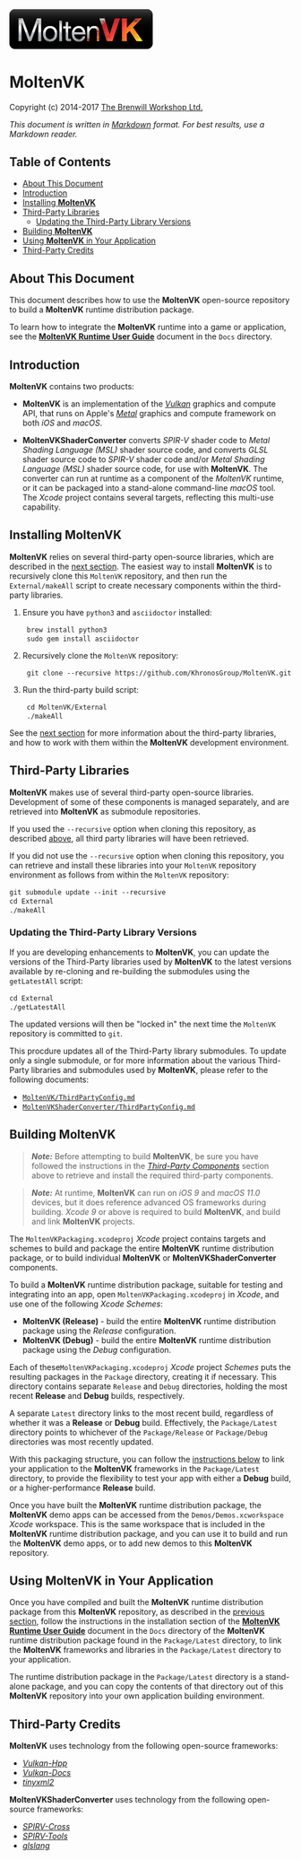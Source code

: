 <a class="site-logo" href="https://github.com/KhronosGroup/MoltenVK" title="MoltenVK">
	<img src="Docs/images/MoltenVK-Logo-Banner.png" alt="MoltenVK" style="width:256px;height:auto">
</a>



MoltenVK
========

Copyright (c) 2014-2017 [The Brenwill Workshop Ltd.](http://www.brenwill.com)

*This document is written in [Markdown](http://en.wikipedia.org/wiki/Markdown) format. 
For best results, use a Markdown reader.*



Table of Contents
-----------------

- [About This Document](#about_this)
- [Introduction](#intro)
- [Installing **MoltenVK**](#install)
- [Third-Party Libraries](#third-party)
	- [Updating the Third-Party Library Versions](#update_third-party)
- [Building **MoltenVK**](#building)
- [Using **MoltenVK** in Your Application](#using)
- [Third-Party Credits](#credits)



<a name="about_this"></a>
About This Document
-------------------

This document describes how to use the **MoltenVK** open-source repository to build a **MoltenVK** 
runtime distribution package.

To learn how to integrate the **MoltenVK** runtime into a game or application, see the 
[**MoltenVK Runtime User Guide**](Docs/MoltenVK_Runtime_UserGuide.md) document in the `Docs` directory. 



<a name="intro"></a>
Introduction
------------

**MoltenVK** contains two products:

- **MoltenVK** is an implementation of the [*Vulkan*](https://www.khronos.org/vulkan) 
  graphics and compute API, that runs on Apple's [*Metal*](https://developer.apple.com/metal) 
  graphics and compute framework on both *iOS* and *macOS*.

- **MoltenVKShaderConverter** converts *SPIR-V* shader code to *Metal Shading Language (MSL)*
  shader source code, and converts *GLSL* shader source code to *SPIR-V* shader code and/or
  *Metal Shading Language (MSL)* shader source code, for use with **MoltenVK**. The converter
  can run at runtime as a component of the *MoltenVK* runtime, or it can be packaged into a 
  stand-alone command-line *macOS* tool. The *Xcode* project contains several targets, 
  reflecting this multi-use capability.



<a name="install"></a>
Installing **MoltenVK**
-----------------------

**MoltenVK** relies on several third-party open-source libraries, which are described in the 
[next section](#third-party). The easiest way to install **MoltenVK** is to recursively clone 
this `MoltenVK` repository, and then run the `External/makeAll` script to create necessary 
components within the third-party libraries.

1. Ensure you have `python3` and `asciidoctor` installed:

		brew install python3
		sudo gem install asciidoctor

2. Recursively clone the `MoltenVK` repository:

		git clone --recursive https://github.com/KhronosGroup/MoltenVK.git

3. Run the third-party build script:

		cd MoltenVK/External
		./makeAll

See the [next section](#third-party) for more information about the third-party libraries, 
and how to work with them within the **MoltenVK** development environment.


<a name="third-party"></a>
Third-Party Libraries
---------------------

**MoltenVK** makes use of several third-party open-source libraries.
Development of some of these components is managed separately, and are retrieved into
**MoltenVK** as submodule repositories.

If you used the `--recursive` option when cloning this repository, as described 
[above](#install), all third party libraries will have been retrieved.

If you did not use the `--recursive` option when cloning this repository, you can retrieve 
and install these libraries into your `MoltenVK` repository environment as follows from within
the `MoltenVK` repository:

	git submodule update --init --recursive
	cd External
	./makeAll


<a name="update_third-party"></a>
### Updating the Third-Party Library Versions

If you are developing enhancements to **MoltenVK**, you can update the versions of the 
Third-Party libraries used by **MoltenVK** to the latest versions available by re-cloning 
and re-building the submodules using the `getLatestAll` script:

	cd External
	./getLatestAll

The updated versions will then be "locked in" the next time the `MoltenVK` repository is committed to `git`.

This procdure updates all of the Third-Party library submodules. To update only a single submodule,
or for more information about the various Third-Party libraries and submodules used by **MoltenVK**,
please refer to the following documents:

- [`MoltenVK/ThirdPartyConfig.md`](MoltenVK/ThirdPartyConfig.md)
- [`MoltenVKShaderConverter/ThirdPartyConfig.md`](MoltenVKShaderConverter/ThirdPartyConfig.md)



<a name="building"></a>
Building **MoltenVK**
-------------------

>***Note:*** Before attempting to build **MoltenVK**, be sure you have followed the 
instructions in the [*Third-Party Components*](#third-party) section above to retrieve 
and install the required third-party components.

>***Note:*** At runtime, **MoltenVK** can run on *iOS 9* and *macOS 11.0* devices, 
>but it does reference advanced OS frameworks during building. *Xcode 9* 
>or above is required to build **MoltenVK**, and build and link **MoltenVK** projects.

The `MoltenVKPackaging.xcodeproj` *Xcode* project contains targets and schemes to build 
and package the entire **MoltenVK** runtime distribution package, or to build individual 
**MoltenVK** or **MoltenVKShaderConverter** components.

To build a **MoltenVK** runtime distribution package, suitable for testing and integrating into an app, 
open `MoltenVKPackaging.xcodeproj` in *Xcode*, and use one of the following *Xcode Schemes*:

- **MoltenVK (Release)** - build the entire **MoltenVK** runtime distribution package using the 
  *Release* configuration.
- **MoltenVK (Debug)** - build the entire **MoltenVK** runtime distribution package using the 
  *Debug* configuration.

Each of these`MoltenVKPackaging.xcodeproj` *Xcode* project *Schemes* puts the resulting packages in the 
`Package` directory, creating it if necessary. This directory contains separate `Release` and `Debug` 
directories, holding the most recent **Release** and **Debug** builds, respectively.

A separate `Latest` directory links to  the most recent build, regardless of whether it was a **Release** 
or **Debug** build. Effectively, the `Package/Latest` directory points to whichever of the `Package/Release` 
or `Package/Debug` directories was most recently updated.

With this packaging structure, you can follow the [instructions below](#using) to link your application 
to the **MoltenVK** frameworks in the `Package/Latest` directory, to provide the flexibility to test your 
app with either a **Debug** build, or a higher-performance **Release** build.

Once you have built the **MoltenVK** runtime distribution package, the **MoltenVK** demo apps can be 
accessed from the `Demos/Demos.xcworkspace` *Xcode* workspace. This is the same workspace that is 
included in the **MoltenVK** runtime distribution package, and you can use it to build and run the
**MoltenVK** demo apps, or to add new demos to this **MoltenVK** repository.



<a name="using"></a>
Using **MoltenVK** in Your Application
--------------------------------------

Once you have compiled and built the **MoltenVK** runtime distribution package from this **MoltenVK** 
repository, as described in the [previous section](#building), follow the instructions in the installation 
section of the [**MoltenVK Runtime User Guide**](Docs/MoltenVK_Runtime_UserGuide.md#install) document in the
`Docs` directory of the **MoltenVK** runtime distribution package found in the `Package/Latest` directory,
to link the **MoltenVK** frameworks and libraries in the `Package/Latest` directory to your application.

The runtime distribution package in the `Package/Latest` directory is a stand-alone package, and you can copy 
the contents of that directory out of this **MoltenVK** repository into your own application building environment.



<a name="credits"></a>
Third-Party Credits
-------------------

**MoltenVK** uses technology from the following open-source frameworks:

- [*Vulkan-Hpp*](https://github.com/KhronosGroup/Vulkan-Hpp)
- [*Vulkan-Docs*](https://github.com/KhronosGroup/Vulkan-Docs)
- [*tinyxml2*](https://github.com/leethomason/tinyxml2)

**MoltenVKShaderConverter** uses technology from the following open-source frameworks:

- [*SPIRV-Cross*](https://github.com/KhronosGroup/SPIRV-Cross)
- [*SPIRV-Tools*](https://github.com/KhronosGroup/SPIRV-Tools)
- [*glslang*](https://github.com/KhronosGroup/glslang)
